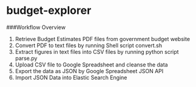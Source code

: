 # budget-explorer

###Workflow Overview
1. Retrieve Budget Estimates PDF files from government budget website
2. Convert PDF to text files by running Shell script convert.sh
3. Extract figures in text files into CSV files by running python script parse.py
4. Upload CSV file to Google Spreadsheet and cleanse the data
5. Export the data as JSON by Google Spreadsheet JSON API
6. Import JSON Data into Elastic Search Engine
